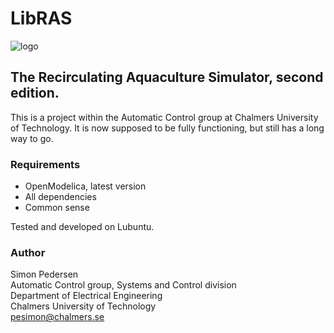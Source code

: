 # LibRAS

![logo](https://user-images.githubusercontent.com/8419918/31118741-bbecef3e-a82e-11e7-9c76-c6729b9389be.png)

## The Recirculating Aquaculture Simulator, second edition.

This is a project within the Automatic Control group at Chalmers University of Technology. It is now supposed to be fully functioning, but still has a long way to go.

### Requirements

+ OpenModelica, latest version
+ All dependencies
+ Common sense

Tested and developed on Lubuntu.

### Author
Simon Pedersen\
Automatic Control group, Systems and Control division\
Department of Electrical Engineering\
Chalmers University of Technology\
[pesimon@chalmers.se](mailto:pesimon@chalmers.se)

